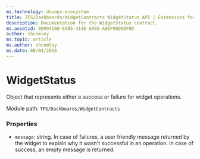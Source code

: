 ```yaml
---
ms.technology: devops-ecosystem
title: TFS/Dashboards/WidgetContracts WidgetStatus API | Extensions for Azure DevOps Services
description: Documentation for the WidgetStatus contract.
ms.assetid: 80994108-EAB5-414E-A986-A0EF90D9DF0D
author: chcomley
ms.topic: article
ms.author: chcomley
ms.date: 08/04/2016
---
```


# WidgetStatus

Object that represents either a success or failure for widget operations.

Module path: `TFS/Dashboards/WidgetContracts`

### Properties

- `message`: string. In case of failures, a user friendly message returned by the widget to explain why it wasn't successful in an operation. In case of success, an empty message is returned.
